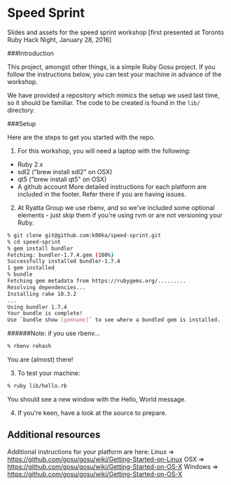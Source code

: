 Speed Sprint
============

Slides and assets for the speed sprint workshop [first presented at Toronto Ruby Hack Night, January 28, 2016]

###Introduction

This project, amongst other things, is a simple Ruby Gosu project. If you follow the instructions below, you can test your machine in advance of the workshop.

We have provided a repository which mimics the setup we used last time, so it should be familiar. The code to be created is found in the ``lib/`` directory.

###Setup

Here are the steps to get you started with the repo.

1. For this workshop, you will need a laptop with the following:
* Ruby 2.x
* sdl2 ("brew install sdl2" on OSX)
* qt5 ("brew install qt5" on OSX)
* A github account
More detailed instructions for each platform are included in the footer. Refer there if you are having issues.

2. At Ryatta Group we use rbenv, and so we've included some optional elements - just skip them if you're using rvm or are not versioning your Ruby.

```sh
% git clone git@github.com:k00ka/speed-sprint.git
% cd speed-sprint
% gem install bundler
Fetching: bundler-1.7.4.gem (100%)
Successfully installed bundler-1.7.4
1 gem installed
% bundle
Fetching gem metadata from https://rubygems.org/.........
Resolving dependencies...
Installing rake 10.3.2
...
Using bundler 1.7.4
Your bundle is complete!
Use `bundle show [gemname]` to see where a bundled gem is installed.
```
######Note: if you use rbenv...
```sh
% rbenv rehash
```
You are (almost) there!

3. To test your machine:
```sh
% ruby lib/hello.rb
```
You should see a new window with the Hello, World message.

4. If you're keen, have a look at the source to prepare.

## Additional resources

Additional instructions for your platform are here:
Linux => https://github.com/gosu/gosu/wiki/Getting-Started-on-Linux
OSX => https://github.com/gosu/gosu/wiki/Getting-Started-on-OS-X
Windows => https://github.com/gosu/gosu/wiki/Getting-Started-on-OS-X
